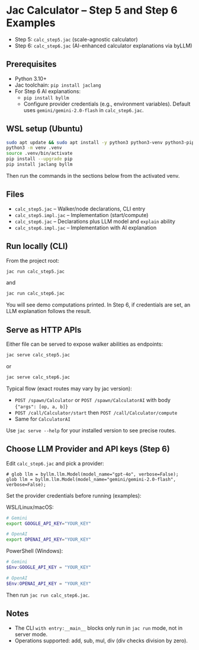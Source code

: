 # Jac Calculator – Step 5 and Step 6 Examples

- Step 5: `calc_step5.jac` (scale-agnostic calculator)
- Step 6: `calc_step6.jac` (AI-enhanced calculator explanations via byLLM)

## Prerequisites
- Python 3.10+
- Jac toolchain: `pip install jaclang`
- For Step 6 AI explanations:
  - `pip install byllm`
  - Configure provider credentials (e.g., environment variables). Default uses `gemini/gemini-2.0-flash` in `calc_step6.jac`.

## WSL setup (Ubuntu)
```bash
sudo apt update && sudo apt install -y python3 python3-venv python3-pip
python3 -m venv .venv
source .venv/bin/activate
pip install --upgrade pip
pip install jaclang byllm
```
Then run the commands in the sections below from the activated venv.

## Files
- `calc_step5.jac` – Walker/node declarations, CLI entry
- `calc_step5.impl.jac` – Implementation (start/compute)
- `calc_step6.jac` – Declarations plus LLM model and `explain` ability
- `calc_step6.impl.jac` – Implementation with AI explanation

## Run locally (CLI)
From the project root:

```bash
jac run calc_step5.jac
```

and

```bash
jac run calc_step6.jac
```

You will see demo computations printed. In Step 6, if credentials are set, an LLM explanation follows the result.

## Serve as HTTP APIs
Either file can be served to expose walker abilities as endpoints:

```bash
jac serve calc_step5.jac
```

or

```bash
jac serve calc_step6.jac
```

Typical flow (exact routes may vary by jac version):
- `POST /spawn/Calculator` or `POST /spawn/CalculatorAI` with body `{"args": [op, a, b]}`
- `POST /call/Calculator/start` then `POST /call/Calculator/compute`
- Same for `CalculatorAI`

Use `jac serve --help` for your installed version to see precise routes.

## Choose LLM Provider and API keys (Step 6)
Edit `calc_step6.jac` and pick a provider:

```jac
# glob llm = byllm.llm.Model(model_name="gpt-4o", verbose=False);
glob llm = byllm.llm.Model(model_name="gemini/gemini-2.0-flash", verbose=False);
```

Set the provider credentials before running (examples):

WSL/Linux/macOS:
```bash
# Gemini
export GOOGLE_API_KEY="YOUR_KEY"

# OpenAI
export OPENAI_API_KEY="YOUR_KEY"
```

PowerShell (Windows):
```powershell
# Gemini
$Env:GOOGLE_API_KEY = "YOUR_KEY"

# OpenAI
$Env:OPENAI_API_KEY = "YOUR_KEY"
```

Then run `jac run calc_step6.jac`.

## Notes
- The CLI `with entry:__main__` blocks only run in `jac run` mode, not in server mode.
- Operations supported: add, sub, mul, div (div checks division by zero).
